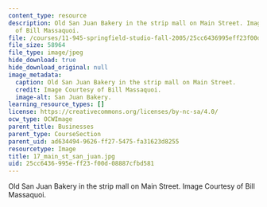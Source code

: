```yaml
---
content_type: resource
description: Old San Juan Bakery in the strip mall on Main Street. Image Courtesy
  of Bill Massaquoi.
file: /courses/11-945-springfield-studio-fall-2005/25cc6436995eff23f00d08887cfbd581_17_main_st_san_juan.jpg
file_size: 58964
file_type: image/jpeg
hide_download: true
hide_download_original: null
image_metadata:
  caption: Old San Juan Bakery in the strip mall on Main Street.
  credit: Image Courtesy of Bill Massaquoi.
  image-alt: San Juan Bakery.
learning_resource_types: []
license: https://creativecommons.org/licenses/by-nc-sa/4.0/
ocw_type: OCWImage
parent_title: Businesses
parent_type: CourseSection
parent_uid: ad634494-9626-ff27-5475-fa31623d8255
resourcetype: Image
title: 17_main_st_san_juan.jpg
uid: 25cc6436-995e-ff23-f00d-08887cfbd581
---
```

Old San Juan Bakery in the strip mall on Main Street. Image Courtesy of Bill Massaquoi.
